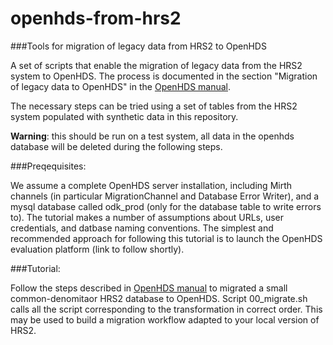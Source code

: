 openhds-from-hrs2
=================

###Tools for migration of legacy data from HRS2 to OpenHDS

A set of scripts that enable the migration of legacy data from the HRS2 system to OpenHDS. The process is documented in the section "Migration of legacy data to OpenHDS" in the [OpenHDS manual](https://github.com/SwissTPH/openhds/blob/master/doc/OpenHDS_Manual.pdf?raw=true). 

The necessary steps can be tried using a set of tables from the HRS2 system populated with synthetic data in this repository.

__Warning__: this should be run on a test system, all data in the openhds database will be deleted during the following steps.

###Preqequisites:

We assume a complete OpenHDS server installation, including Mirth channels (in particular MigrationChannel and Database Error Writer), and a mysql database called odk_prod (only for the database table to write errors to). The tutorial makes a number of assumptions about URLs, user credentials, and datbase naming conventions. The simplest and recommended approach for following this tutorial is to launch the OpenHDS evaluation platform (link to follow shortly). 

###Tutorial:

Follow the steps described in [OpenHDS manual](https://github.com/SwissTPH/openhds/blob/master/doc/OpenHDS_Manual.pdf?raw=true) to migrated a small common-denomitaor HRS2 database to OpenHDS. Script 00_migrate.sh calls all the script corresponding to the transformation in correct order. This may be used to build a migration workflow adapted to your local version of HRS2.
